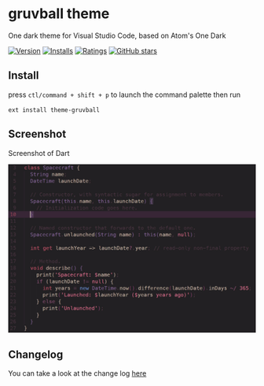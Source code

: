 # gruvball theme

One dark theme for Visual Studio Code, based on Atom's One Dark

[![Version](https://vsmarketplacebadge.apphb.com/version/mrwilford.theme-gruvball.svg)](https://marketplace.visualstudio.com/items?itemName=mrwilford.theme-gruvball) [![Installs](https://vsmarketplacebadge.apphb.com/installs/mrwilford.theme-gruvball.svg)](https://marketplace.visualstudio.com/items?itemName=mrwilford.theme-gruvball) [![Ratings](https://vsmarketplacebadge.apphb.com/rating/mrwilford.theme-gruvball.svg)](https://marketplace.visualstudio.com/items?itemName=mrwilford.theme-gruvball) [![GitHub stars](https://img.shields.io/github/stars/mrwilford/vscode-gruvball.svg?style=social&label=Star&maxAge=2592000)](https://github.com/mrwilford/vscode-gruvball)


## Install

press `ctl/command + shift + p` to launch the command palette then run
```
ext install theme-gruvball
```

## Screenshot
Screenshot of Dart

![Theme Screenshot](example-dart.jpg)


## Changelog
You can take a look at the change log [here](https://github.com/mrwilford/vscode-gruvball/blob/master/CHANGELOG.md)

[atom-grammer-url]: https://marketplace.visualstudio.com/items?itemName=ms-vscode.js-atom-grammar
